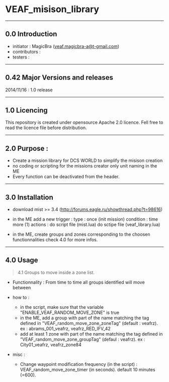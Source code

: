 VEAF_misison_library
====================


-----------------------------
0.0 Introduction
-----------------------------
- initiator    : MagicBra (veaf.magicbra-a@t-gmail.com)
- contributors : 
- testers      :


-----------------------------
0.42 Major Versions and releases
-----------------------------
2014/11/16 : 1.0 release

-----------------------------
1.0 Licencing
-----------------------------
This repository is created under opensource Apache 2.0 licence.
Fell free to read the licence file before distribution. 

----------------------------
2.0 Purpose : 
-----------------------------
- Create a mission library for DCS WORLD to simplify the misison creation 
- no coding or scripting for the missions creator only unit naming in the ME
- Every function can be deactivated from the header.

-----------------------------
3.0 Installation 
-----------------------------

- download mist >= 3.4 (http://forums.eagle.ru/showthread.php?t=98616)
- in the ME add a new trigger :
  type : once (init mission)
  condition : time more (1) 
  actions :
      do script file (mist.lua)
      do sctipe file (veaf_library.lua)
      
- in the ME, create groups and zones corresponding to the choosen functionnalities
  check 4.0 for more infos.

-----------------------------
4.0 Usage
-----------------------------

> 4.1 Groups to move inside a zone list.

- Functionnality : 
  From time to time all groups identified will move between

- how to :
  - in the script, make sure that the variable "ENABLE_VEAF_RANDOM_MOVE_ZONE" is true
  - in the ME, add a group with part of the name matching the tag defined in "VEAF_random_move_zone_zoneTag" (default : veafrz).
    ex : abrams_001_veafrz, veafrz_RED_IFV_42
  - add at least 1 zone with part of the name matching the tag defined in "VEAF_random_move_zone_groupTag" (defaul : veafrz).
   ex : City01_veafrz, veafrz_zone84

- misc : 
  - Change waypoint modification frequency (in the script) : VEAF_random_move_zone_timer (in seconds). default 10 minutes (=600).
   
